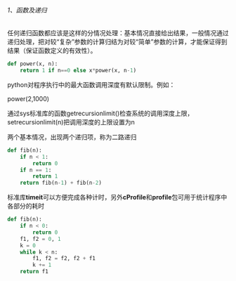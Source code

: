 ###### 1、函数及递归

任何递归函数都应该是这样的分情况处理：基本情况直接给出结果，一般情况通过递归处理，把对较“复杂”参数的计算归结为对较“简单”参数的计算，才能保证得到结果（保证函数定义的有效性）。

```python
def power(x, n):
    return 1 if n==0 else x*power(x, n-1)
```

python对程序执行中的最大函数调用深度有默认限制。例如：

power(2,1000)

通过sys标准库的函数getrecursionlimit()检查系统的调用深度上限，setrecursionlimit(n)把调用深度的上限设置为n

两个基本情况，出现两个递归项，称为二路递归

```python
def fib(n):
    if n < 1:
        return 0
    if n == 1:
        return 1
    return fib(n-1) + fib(n-2)
```

标准库**timeit**可以方便完成各种计时，另外**cProfile**和**profile**包可用于统计程序中各部分的耗时

```python
def fib(n):
    if n < 0:
        return 0
    f1, f2 = 0, 1
    k = 0
    while k < n:
        f1, f2 = f2, f2 + f1
        k += 1
    return f1    
    
```





